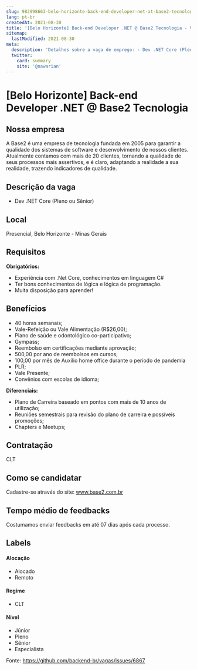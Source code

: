 ```yaml
---
slug: 982998663-belo-horizonte-back-end-developer-net-at-base2-tecnologia
lang: pt-br
createdAt: 2021-08-30
title: '[Belo Horizonte] Back-end Developer .NET @ Base2 Tecnologia - Vaga de Emprego'
sitemap:
  lastModified: 2021-08-30
meta:
  description: 'Detalhes sobre a vaga de emprego: - Dev .NET Core (Pleno ou Sênior)'
  twitter:
    card: summary
    site: '@nawarian'
---
```


# [Belo Horizonte] Back-end Developer .NET @ Base2 Tecnologia

<!--
==================================================
Caso a vaga for remoto durante a pandemia informar no texto "Remoto durante o covid"
==================================================
-->
<!-- 
==================================================
POR FAVOR, SÓ POSTE SE A VAGA FOR PARA BACK-END!

Não faça distinção de gênero no título da vaga.

Use: "Back-End Developer" ao invés de 
"Desenvolvedor Back-End" \o/

Exemplo: `[São Paulo] Back-End Developer @ NOME DA EMPRESA`
==================================================
-->
<!--
==================================================
Caso a vaga for remoto durante a pandemia deixar a linha abaixo
==================================================
-->
> 

## Nossa empresa

A Base2 é uma empresa de tecnologia fundada em 2005 para garantir a qualidade dos sistemas de software e desenvolvimento de nossos clientes. Atualmente contamos com mais de 20 clientes, tornando a qualidade de seus processos mais assertivos, e é claro, adaptando a realidade a sua realidade, trazendo indicadores de qualidade. 

## Descrição da vaga

- Dev .NET Core (Pleno ou Sênior)


## Local

Presencial, Belo Horizonte - Minas Gerais

## Requisitos

**Obrigatórios:**
- Experiência com .Net Core, conhecimentos em linguagem C#
- Ter bons conhecimentos de lógica e lógica de programação.
- Muita disposição para aprender!

## Benefícios

- 40 horas semanais;
- Vale-Refeição ou Vale Alimentação (R$26,00);
- Plano de saúde e odontológico co-participativo;
- Gympass;
- Reembolso em certificações mediante aprovação;
- 500,00 por ano de reembolsos em cursos;
- 100,00 por mês de Auxílio home office durante o período de pandemia
- PLR;
- Vale Presente;
- Convênios com escolas de idioma;

**Diferenciais:**
- Plano de Carreira baseado em pontos com mais de 10 anos de utilização;
- Reuniões semestrais para revisão do plano de carreira e possíveis promoções;
- Chapters e Meetups;

## Contratação

CLT

## Como se candidatar

Cadastre-se através do site: www.base2.com.br

## Tempo médio de feedbacks

Costumamos enviar feedbacks em até 07 dias após cada processo.

## Labels
<!-- retire os labels que não fazem sentido à vaga -->

#### Alocação
- Alocado
- Remoto

#### Regime
- CLT

#### Nível
- Júnior
- Pleno
- Sênior
- Especialista



Fonte: https://github.com/backend-br/vagas/issues/6867